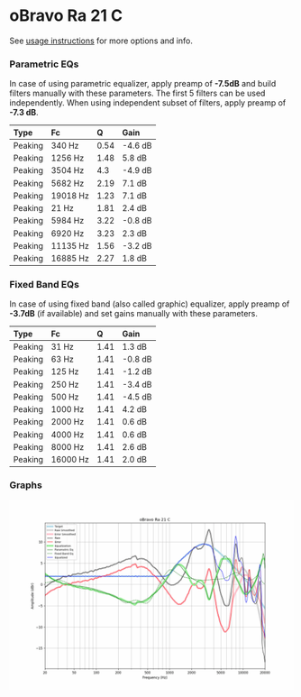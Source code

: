 # oBravo Ra 21 C
See [usage instructions](https://github.com/jaakkopasanen/AutoEq#usage) for more options and info.

### Parametric EQs
In case of using parametric equalizer, apply preamp of **-7.5dB** and build filters manually
with these parameters. The first 5 filters can be used independently.
When using independent subset of filters, apply preamp of **-7.3 dB**.

| Type    | Fc       |    Q | Gain    |
|:--------|:---------|:-----|:--------|
| Peaking | 340 Hz   | 0.54 | -4.6 dB |
| Peaking | 1256 Hz  | 1.48 | 5.8 dB  |
| Peaking | 3504 Hz  | 4.3  | -4.9 dB |
| Peaking | 5682 Hz  | 2.19 | 7.1 dB  |
| Peaking | 19018 Hz | 1.23 | 7.1 dB  |
| Peaking | 21 Hz    | 1.81 | 2.4 dB  |
| Peaking | 5984 Hz  | 3.22 | -0.8 dB |
| Peaking | 6920 Hz  | 3.23 | 2.3 dB  |
| Peaking | 11135 Hz | 1.56 | -3.2 dB |
| Peaking | 16885 Hz | 2.27 | 1.8 dB  |

### Fixed Band EQs
In case of using fixed band (also called graphic) equalizer, apply preamp of **-3.7dB**
(if available) and set gains manually with these parameters.

| Type    | Fc       |    Q | Gain    |
|:--------|:---------|:-----|:--------|
| Peaking | 31 Hz    | 1.41 | 1.3 dB  |
| Peaking | 63 Hz    | 1.41 | -0.8 dB |
| Peaking | 125 Hz   | 1.41 | -1.2 dB |
| Peaking | 250 Hz   | 1.41 | -3.4 dB |
| Peaking | 500 Hz   | 1.41 | -4.5 dB |
| Peaking | 1000 Hz  | 1.41 | 4.2 dB  |
| Peaking | 2000 Hz  | 1.41 | 0.6 dB  |
| Peaking | 4000 Hz  | 1.41 | 0.6 dB  |
| Peaking | 8000 Hz  | 1.41 | 2.6 dB  |
| Peaking | 16000 Hz | 1.41 | 2.0 dB  |

### Graphs
![](./oBravo%20Ra%2021%20C.png)